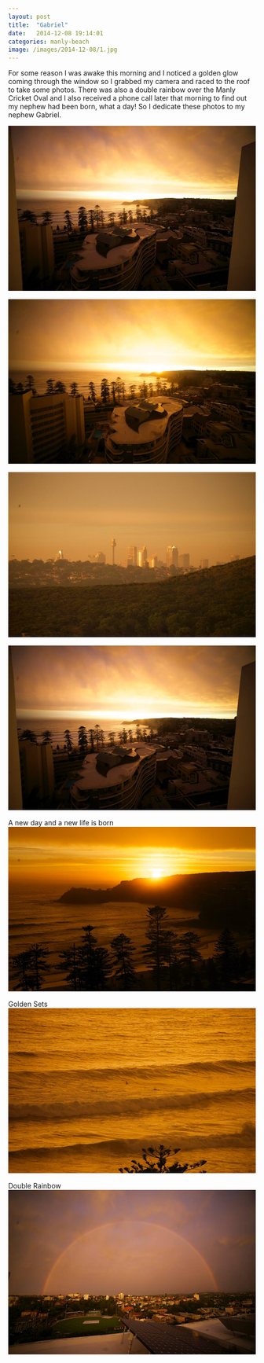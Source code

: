 ```yaml
---
layout: post
title:  "Gabriel"
date:   2014-12-08 19:14:01
categories: manly-beach
image: /images/2014-12-08/1.jpg
---
```


For some reason I was awake this morning and I noticed a golden glow coming through the window so I grabbed my camera and raced to the roof to take some photos.
There was also a double rainbow over the Manly Cricket Oval and I also received a phone call later that morning to find out my nephew had been born, what a day!
So I dedicate these photos to my nephew Gabriel.

![](/images/2014-12-08/1.jpg)

<!--more-->

![](/images/2014-12-08/2.jpg)

![](/images/2014-12-08/3.jpg)

![](/images/2014-12-08/4.jpg)

A new day and a new life is born
![](/images/2014-12-08/5.jpg)

Golden Sets
![](/images/2014-12-08/6.jpg)

Double Rainbow
![](/images/2014-12-08/7.jpg)